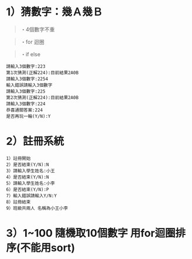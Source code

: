 # **1）猜數字：幾Ａ幾Ｂ**
>・4個數字不重

>・for 迴圈

>・if else

```
請輸入3個數字:223
第1次猜測(正解224):目前結果2A0B
請輸入3個數字:2254
輸入錯誤請輸入3個數字
請輸入3個數字:225
第2次猜測(正解224):目前結果2A0B
請輸入3個數字:224
恭喜通關答案:224
是否再玩一輪(Y/N):Y
```


# **2）註冊系統**

```
1）註冊開始
2）是否結束(Y/N):N
3）請輸入學生姓名:小王
4）是否結束(Y/N):N
5）請輸入學生姓名:小李
6）是否結束(Y/N):P
7）輸入錯誤請輸入Y/N:Y
8）註冊結束
9）班級共兩人 名稱為小王小李
```


# **3）1~100 隨機取10個數字 用for迴圈排序(不能用sort)**

